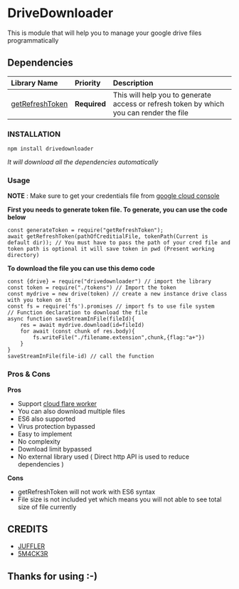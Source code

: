 
# DriveDownloader
This is module that will help you to manage your google drive files programmatically

## Dependencies 


| Library Name | Priority     | Description                |
| :-------- | :------- | :------------------------- |
| [getRefreshToken](https://github.com/hitesh911/getRefreshToken) | **Required** | This will help you to generate access or refresh token by which you can render the file |

### INSTALLATION

```
npm install drivedownloader
```
_It will download all the dependencies automatically_

### Usage

**NOTE** : Make sure to get your credentials file from [google cloud console](https://console.cloud.google.com/)

**First you needs to generate token file. To generate, you can use the code below**
```
const generateToken = require("getRefreshToken");
await getRefreshToken(pathOfCreditialFile, tokenPath(Current is default dir)); // You must have to pass the path of your cred file and token path is optional it will save token in pwd (Present working directory)
```

**To download the file you can use this demo code**

```
const {drive} = require("drivedownloader") // import the library
const token = require("./tokens") // Import the token
const mydrive = new drive(token) // create a new instance drive class with you token on it
const fs = require('fs').promises // import fs to use file system
// Function declaration to download the file
async function saveStreamInFile(fileId){
	res = await mydrive.download(id=fileId)
	for await (const chunk of res.body){
		fs.writeFile("./filename.extension",chunk,{flag:"a+"})
	}
}
saveStreamInFile(file-id) // call the function 
```

### Pros & Cons

**Pros**

- Support [cloud flare worker](https://workers.cloudflare.com/)
- You can also download multiple files
- ES6 also supported
- Virus protection bypassed
- Easy to implement
- No complexity
- Download limit bypassed
- No external library used ( Direct http API is used to reduce dependencies )

**Cons**

- getRefreshToken will not work with ES6 syntax
- File size is not included yet which means you will not able to see total size of file currently

## CREDITS

- [JUFFLER](https://github.com/hitesh911)
- [5M4CK3R](https://github.com/H4CK3R-5M4CK3R)

## **Thanks for using :-)**
